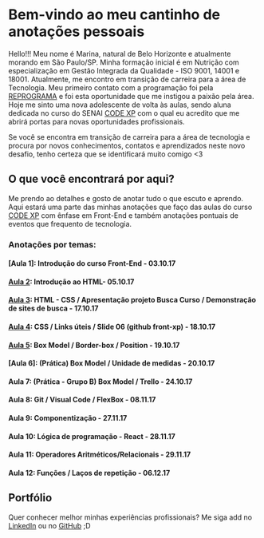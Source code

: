 # Bem-vindo ao meu cantinho de anotações pessoais

Hello!!! Meu nome é Marina, natural de Belo Horizonte e atualmente morando em São Paulo/SP.
Minha formação inicial é em Nutrição com especialização em Gestão Integrada da Qualidade - ISO 9001, 14001 e 18001.
Atualmente, me encontro em transição de carreira para a área de Tecnologia. Meu primeiro contato com a programação foi pela [REPROGRAMA](http://reprograma.com.br/) e foi esta oportunidade que me instigou a paixão pela área.
Hoje me sinto uma nova adolescente de volta às aulas, sendo aluna dedicada no curso do SENAI [CODE XP](https://codexp.sp.senai.br/) com o qual eu acredito que me abrirá portas para novas oportunidades profissionais. 
 
 Se você se encontra em transição de carreira para a área de tecnologia e procura por novos conhecimentos, contatos e aprendizados neste novo desafio, tenho certeza que se identificará muito comigo <3

## O que você encontrará por aqui?

Me prendo ao detalhes e gosto de anotar tudo o que escuto e aprendo. Aqui estará uma parte das minhas anotações que faço das aulas do curso [CODE XP](https://codexp.sp.senai.br/) com ênfase em Front-End e também anotações pontuais de eventos que frequento de tecnologia. 

### Anotações por temas:

#### [Aula 1]: Introdução do curso Front-End - 03.10.17
#### [Aula 2](https://marinamaluta.github.io/aula2.md): Introdução ao HTML- 05.10.17
#### [Aula 3](https://marinamaluta.github.io/aula3.md): HTML - CSS / Apresentação projeto Busca Curso / Demonstração de sites de busca - 17.10.17
#### [Aula 4](https://marinamaluta.github.io/aula4.md): CSS / Links úteis / Slide 06 (github front-xp) - 18.10.17
#### [Aula 5](https://marinamaluta.github.io/aula5.md): Box Model / Border-box / Position - 19.10.17
#### [Aula 6]: (Prática) Box Model / Unidade de medidas - 20.10.17
#### Aula 7: (Prática - Grupo B) Box Model / Trello - 24.10.17
#### Aula 8: Git / Visual Code / FlexBox - 08.11.17
#### Aula 9: Componentização - 27.11.17
#### Aula 10: Lógica de programação - React - 28.11.17
#### Aula 11: Operadores Aritméticos/Relacionais - 29.11.17
#### Aula 12: Funções / Laços de repetição - 06.12.17

## Portfólio

Quer conhecer melhor minhas experiências profissionais? Me siga add no [LinkedIn](https://www.linkedin.com/in/queirozmaluta/) ou no [GitHub](https://github.com/marinamaluta) ;D
